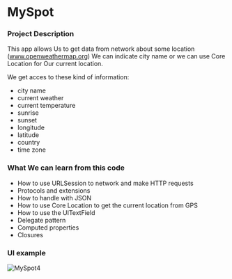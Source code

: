# MySpot

### Project Description

This app allows Us to get data from network about some location (www.openweathermap.org) 
We can indicate city name or we can use Core Location for Our current location.

We get acces to these kind of information:
* city name
* current weather
* current temperature
* sunrise
* sunset
* longitude
* latitude
* country
* time zone

### What We can learn from this code

* How to use URLSession to network and make HTTP requests
* Protocols and extensions
* How to handle with JSON 
* How to use Core Location to get the current location from GPS
* How to use the UITextField
* Delegate pattern
* Computed properties
* Closures

### UI example

![MySpot4](https://user-images.githubusercontent.com/73897166/134905311-429a6a9c-0f5d-4c15-8164-8cdde86b72c6.png)

